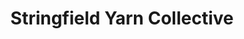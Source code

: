 ---
title: "Stringfield Yarn Collective"
url: /springfield/stringfield-yarn-collective/
shop: craft
---